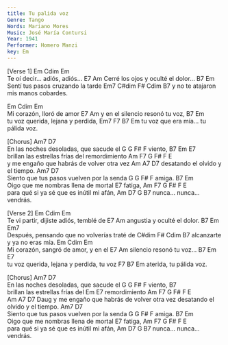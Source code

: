 ```yaml
---
title: Tu palida voz
Genre: Tango
Words: Mariano Mores
Music: José María Contursi
Year: 1941
Performer: Homero Manzi
key: Em
---
```


[Verse 1]
Em            Cdim  Em                 
Te oí decir... adiós, adiós... 
             E7            Am
Cerré los ojos y oculté el dolor...
           B7                Em        
Sentí tus pasos cruzando la tarde 
Em7  C#dim      F#     Cdim B7
y no te  atajaron mis manos cobardes.

Em            Cdim   Em               
Mi corazón, lloró de amor 
E7              Am
y en el silencio resonó tu voz,
           B7               Em      
tu voz querida, lejana y perdida,
  Em7  F7        B7      Em
tu voz que era mía... tu pálida voz.

[Chorus]
Am7                D7                
En las noches desoladas, que sacude el 
    G      G F# F
viento,
B7              Em     E7                      
brillan las estrellas frías del  remordimiento
       Am           F7        G  F# F E    
y me engaño que habrás de volver otra vez 
    Am         A7        D7
desatando el olvido y el tiempo.
Am7                    D7                
Siento que tus pasos vuelven por la senda
  G      G F# F
 amiga.
B7                             Em         
Oigo que me nombras llena de mortal 
E7
fatiga,
       Am       F7         G F# F    E   
para qué si ya sé que es inútil mi afán, 
Am       D7            G      B7
nunca... nunca... vendrás.

[Verse 2]
          Em      Cdim  Em             
Te vi partir, dijiste adiós, temblé de 
     E7                Am
angustia y oculté el dolor.
             B7               Em      Em7  
Después, pensando que no volverías traté de
      C#dim   F#         Cdim B7
 alcanzarte y ya no eras mía.
Em          Cdim        Em        
Mi corazón, sangró de amor, y en el 
      E7             Am
silencio resonó tu voz...
           B7              Em       E7   
tu voz querida, lejana y perdida, tu voz 
 F7    B7          Em
aterida, tu pálida voz.

[Chorus]
Am7                D7                
En las noches desoladas, que sacude el 
    G      G F# F
viento,
B7                            
brillan las estrellas frías del 
        Em     E7
remordimiento
       Am           F7        G  F# F E    
    Am         A7        D7 Daug
y me engaño que habrás de volver otra vez 
desatando el olvido y el tiempo.
Am7                    D7                
Siento que tus pasos vuelven por la senda
  G      G F# F
 amiga.
B7                             Em         
Oigo que me nombras llena de mortal 
E7
fatiga,
       Am       F7         G F# F    E   
para qué si ya sé que es inútil mi afán, 
Am       D7            G      B7
nunca... nunca... vendrás.
 